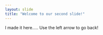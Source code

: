 ```yaml
---
layout: slide
title: "Welcome to our second slide!"
---
```

I made it here.....
Use the left arrow to go back!

